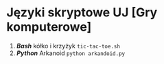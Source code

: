 # Języki skryptowe **UJ [Gry komputerowe]**

1. ***Bash*** kółko i krzyżyk ```tic-tac-toe.sh```
2. ***Python*** Arkanoid ```python arkandoid.py```